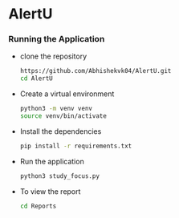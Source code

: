 # AlertU

### Running the Application
- clone the repository
    ```bash
    https://github.com/Abhishekvk04/AlertU.git
    cd AlertU
    ```

- Create a virtual environment
    ```bash
    python3 -m venv venv
    source venv/bin/activate
    ```

- Install the dependencies
    ```bash
    pip install -r requirements.txt
    ```
- Run the application
    ```bash
    python3 study_focus.py
    ```

- To view the report
    ```bash
    cd Reports
    ```